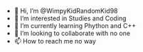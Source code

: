 - 👋 Hi, I’m @WimpyKidRandomKid98
- 👀 I’m interested in Studies and Coding
- 🌱 I’m currently learning Phython and C++
- 💞️ I’m looking to collaborate with no one
- 📫 How to reach me no way

<!---
WimpyKidRandomKid98/WimpyKidRandomKid98 is a ✨ special ✨ repository because its `README.md` (this file) appears on your GitHub profile.
You can click the Preview link to take a look at your changes.
--->
